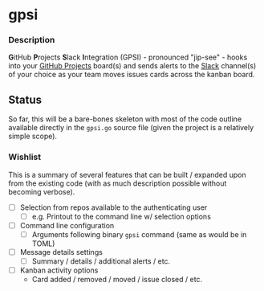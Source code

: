 # gpsi

### Description

<b>G</b>itHub <b>P</b>rojects <b>S</b>lack <b>I</b>ntegration (GPSI) -
pronounced "jip-see" - hooks into your
[GitHub Projects](https://help.github.com/articles/about-project-boards/)
board(s) and sends alerts to the [Slack](https://slack.com/) channel(s) of your
choice as your team moves issues cards across the kanban board.

## Status

So far, this will be a bare-bones skeleton with most of the code outline
available directly in the `gpsi.go` source file (given the project is a
relatively simple scope).

### Wishlist

This is a summary of several features that can be built / expanded upon from
the existing code (with as much description possible without becoming verbose).

- [ ] Selection from repos available to the authenticating user
  - [ ] e.g. Printout to the command line w/ selection options
- [ ] Command line configuration
  - [ ] Arguments following binary `gpsi` command (same as would be in TOML)
- [ ] Message details settings
  - [ ] Summary / details / additional alerts / etc.
- [ ] Kanban activity options
  - Card added / removed / moved / issue closed / etc.
